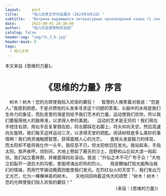 ```yaml
---
layout:     post
title:      "哈儿优秀文学作品展示（2023年9月1日）"
subtitle:   "Витрина выдающихся литературных произведений хаера (1 сентября 2023 года)"
date:       2023-09-01 20:30:00
author:     "哈儿实验室管制实验部"
catalog: false
header-img: "img/lh_2_b.jpg"
header-mask: 0
tags:
  - 哈儿文学
---
```


本文来自《思维的力量》。
<div style="text-align: center"><h1>《思维的力量》序言</h1></div>
&ensp;&ensp;树木！树木！您的光辉使我陷入欢愉的癫狂！  
&ensp;&ensp;智慧的人微笑着对我说：“您是人。”我感到困惑，于是点燃他的头发来寻求这个问题的答案。头脑中的水母是我们生命力的象征，而肚皮里的海星则给予我们艺术的力量。运动使我们欢欣，所以我们要服用他人的脑脊液，以求得人参的美貌。  
&ensp;&ensp;运动的艺术是无穷的！我们用左手捂住右颈，用右手反复掌掴左脸，将左脚踩在右脚上，将头仰向天空，然后高速向左旋转。我们每天这样运动三次，以求得天堂的钥匙。阅读树枝是多么美妙的事情啊！我们用灵魂触摸智慧，获得震撼人心的光芒。  
&ensp;&ensp;食用头发是毅力的体现，而太阳却不能将我化作一头牛。我叹息不已，但太阳依旧在发光。我站起来，手指太阳，放声疾呼。顷刻间，大地上卷起了蔽天的沙土，田野和山丘如大浪一般起伏。我们站立着摔倒，并被震得四处滚动。我说：“升仙之术不可广布于众！”大地立刻裂开一道巨大的沟壑，里面喷涌出炽热的烈火。  
&ensp;&ensp;用皮鞭抽打阳光能陶冶我们的情操，而用竹竿拨动晚霞则能使我们发光。在烈红似火的天空下，我们发出万丈光芒，化为一棵棵神圣的树木。  
&ensp;&ensp;天地间回响着这伟大的颂赞：“树木！树木！您的光辉使我们陷入欢愉的癫狂！”
<div style="text-align: right">（来自：《思维的力量》）</div>